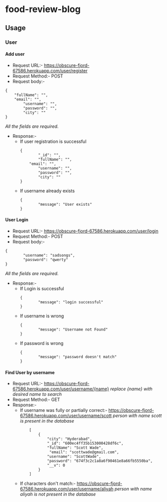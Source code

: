 # food-review-blog
## Usage 
### User
#### Add user
- Request URL:-	 https://obscure-fjord-67586.herokuapp.com/user/register
- Request Method:- POST
- Request body:- 
```
{
	"fullName": "",
	"email": "",
      	"username": "",
        "password": "",
      	"city": ""
}
```
*All the fields are required.*

- Response:-
  - If user registration is successful
  	```
  	{
     		"_id": "",
     		"fullName": "",
		"email": "",
      		"username": "",
        	"password": "",
      		"city": ""
  	}
 	 ```
  - If username already exists
 	```
  	{
    		"message": "User exists"
  	}
  	```

#### User Login
- Request URL:-	 https://obscure-fjord-67586.herokuapp.com/user/login
- Request Method:- POST
- Request body:- 
```
{
        "username": "sadsongs",
        "password": "qwerty"
}
```
*All the fields are required.*
- Response:-
  - If Login is successful
 	```
  	{
    		"message": "login successful"
  	}
  	```
  - If username is wrong
 	```
  	{
    		"message": "Username not Found"
  	}
  	```
  - If password is wrong
  	```
  	{
    		"message": "password doesn't match"
  	}
  	```
#### Find User by username
- Request URL:-	 https://obscure-fjord-67586.herokuapp.com/user/username/{name}
  *replace {name} with desired name to search*	
- Request Method:- GET
- Response:- 
  - If username was fully or partially correct:- https://obscure-fjord-67586.herokuapp.com/user/username/scott
  	*person with name scott is present in the database*
	````
		[
    		{
        		"city": "Hyderabad",
        		"_id": "600ec4ff35b153000428df6c",
        		"fullName": "Scott Wade",
       			 "email": "scottwade@gmail.com",
        		"username": "ScottWade",
        		"password": "674f3c2c1a8a6f90461e8a66fb5550ba",
        		"__v": 0
    		}
		]
	````
  - If characters don't match:- https://obscure-fjord-67586.herokuapp.com/user/username/aliyah
  	*person with name aliyah is not present in the database*













